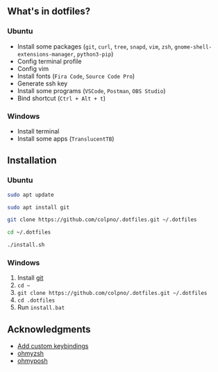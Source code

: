 ## What's in dotfiles?

### Ubuntu

- Install some packages (`git`, `curl`, `tree`, `snapd`, `vim`, `zsh`, `gnome-shell-extensions-manager`, `python3-pip`)
- Config terminal profile
- Config vim
- Install fonts (`Fira Code`, `Source Code Pro`)
- Generate ssh key
- Install some programs (`VSCode`, `Postman`, `OBS Studio`)
- Bind shortcut (`Ctrl + Alt + t`)

### Windows

- Install terminal
- Install some apps (`TranslucentTB`)



## Installation

### Ubuntu

```bash
sudo apt update
```

```bash
sudo apt install git
```

```bash
git clone https://github.com/colpno/.dotfiles.git ~/.dotfiles
```

```bash
cd ~/.dotfiles
```

```bash
./install.sh
```

### Windows

1. Install [git](https://git-scm.com/download/win)
1. `cd ~`
1. `git clone https://github.com/colpno/.dotfiles.git ~/.dotfiles`
1. `cd .dotfiles`
1. Run `install.bat`



## Acknowledgments

- [Add custom keybindings](https://techwiser.com/custom-keyboard-shortcuts-ubuntu/)
- [ohmyzsh](https://github.com/ohmyzsh/ohmyzsh)
- [ohmyposh](https://ohmyposh.dev/docs)
